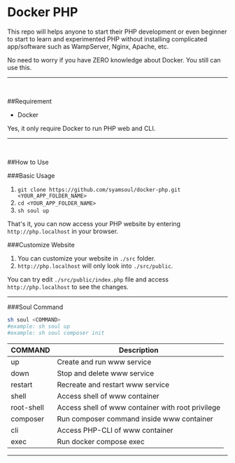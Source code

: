 # Docker PHP

This repo will helps anyone to start their PHP development or even beginner to start to learn and experimented PHP without installing complicated app/software such as WampServer, Nginx, Apache, etc.

No need to worry if you have ZERO knowledge about Docker. You still can use this.

----
&nbsp;

##Requirement

- Docker

Yes, it only require Docker to run PHP web and CLI.

----
&nbsp;

##How to Use

###Basic Usage

1. `git clone https://github.com/syamsoul/docker-php.git <YOUR_APP_FOLDER_NAME>`
1. `cd <YOUR_APP_FOLDER_NAME>`
1. `sh soul up`

That's it, you can now access your PHP website by entering `http://php.localhost` in your browser.

###Customize Website

1. You can customize your website in `./src` folder.
1. `http://php.localhost` will only look into `./src/public`.


You can try edit `./src/public/index.php` file and access `http://php.localhost` to see the changes.

----

###Soul Command

```bash
sh soul <COMMAND>
#example: sh soul up
#example: sh soul composer init
```

| COMMAND | Description |
| ------------ | ------------ |
| up | Create and run www service |
| down | Stop and delete www service |
| restart | Recreate and restart www service |
| shell | Access shell of www container |
| root-shell | Access shell of www container with root privilege |
| composer | Run composer command inside www container |
| cli | Access PHP-CLI of www container |
| exec | Run docker compose exec |


----